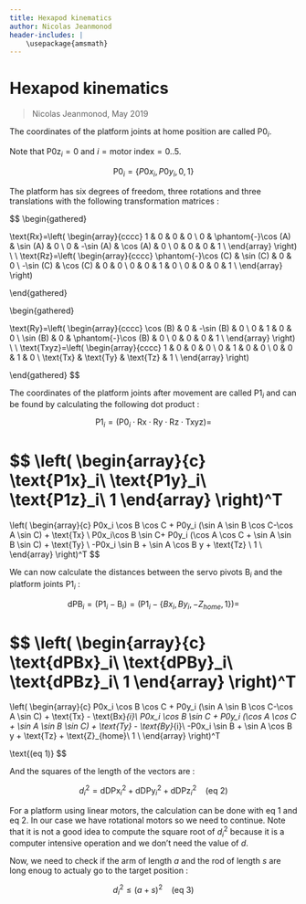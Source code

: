 ```yaml
---
title: Hexapod kinematics
author: Nicolas Jeanmonod
header-includes: |
    \usepackage{amsmath}
---
```


# Hexapod kinematics

> Nicolas Jeanmonod, May 2019

The coordinates of the platform joints at home position are called $\text{P0}_{i}$.

Note that $\text{P0z}_{i}=0$ and $i=\text{motor index}=0..5$.

$$
\text{P0}_{i}=\{P0x_i,P0y_i,0,1\}
$$

The platform has six degrees of freedom, three rotations and three translations with the following transformation matrices :

$$
\begin{gathered}

\text{Rx}=\left(
\begin{array}{cccc}
 1 & 0 & 0 & 0 \\
 0 & \phantom{-}\cos (A) & \sin (A) & 0 \\
 0 & -\sin (A) & \cos (A) & 0 \\
 0 & 0 & 0 & 1 \\
\end{array}
\right)
\\
\\
\text{Rz}=\left(
\begin{array}{cccc}
 \phantom{-}\cos (C) & \sin (C) & 0 & 0 \\
 -\sin (C) & \cos (C) & 0 & 0 \\
 0 & 0 & 1 & 0 \\
 0 & 0 & 0 & 1 \\
\end{array}
\right)

\end{gathered}




\begin{gathered}

\text{Ry}=\left(
\begin{array}{cccc}
 \cos (B) & 0 & -\sin (B) & 0 \\
 0 & 1 & 0 & 0 \\
 \sin (B) & 0 & \phantom{-}\cos (B) & 0 \\
 0 & 0 & 0 & 1 \\
\end{array}
\right)
\\
\\
\text{Txyz}=\left(
\begin{array}{cccc}
 1 & 0 & 0 & 0 \\
 0 & 1 & 0 & 0 \\
 0 & 0 & 1 & 0 \\
 \text{Tx} & \text{Ty} & \text{Tz} & 1 \\
\end{array}
\right)

\end{gathered}
$$

The coordinates of the platform joints after movement are called $\text{P1}_{i}$ and can be found by calculating the following dot product :

$$
\text{P1}_{i}=\left(\text{P0}_{i}\cdot\text{Rx}\cdot\text{Ry}\cdot\text{Rz}\cdot\text{Txyz}\right) =
$$

$$
\left(
\begin{array}{c}
\text{P1x}_i\\
\text{P1y}_i\\
\text{P1z}_i\\
1
\end{array}
\right)^T
=

\left(
\begin{array}{c}
 P0x_i \cos  B \cos  C + P0y_i (\sin  A \sin  B \cos  C-\cos  A \sin  C)  +   \text{Tx} \\
 P0x_i\cos  B \sin  C+ P0y_i (\cos  A \cos  C + \sin  A \sin  B \sin  C)  +   \text{Ty} \\
 -P0x_i  \sin  B + \sin  A \cos  B y  +   \text{Tz} \\
 1 \\
\end{array}
\right)^T
$$

We can now calculate the distances between the servo pivots $\text{B}_{i}$ and the platform joints $\text{P1}_{i}$ :

$$
\text{dPB}_{i} = \left(\text{P1}_{i} - \text{B}_{i}\right)  = \left(\text{P1}_{i} - \{Bx_i,By_i,-Z_{home},1\}\right) =
$$

$$
\left(
\begin{array}{c}
\text{dPBx}_i\\
\text{dPBy}_i\\
\text{dPBz}_i\\
1
\end{array}
\right)^T
=
\left(
\begin{array}{c}
 P0x_i \cos B \cos C + P0y_i (\sin  A \sin  B \cos  C-\cos  A \sin  C)  +   \text{Tx} -  \text{Bx}_{i}\\
 P0x_i \cos B \sin C + P0y_i (\cos  A \cos  C + \sin  A \sin  B \sin  C)  +  \text{Ty} -  \text{By}_{i}\\
 -P0x_i  \sin  B + \sin  A \cos  B y  +   \text{Tz} +  \text{Z}_{home}\\
 1 \\
\end{array}
\right)^T

\text{(eq 1)}
$$


And the squares of the length of the vectors are :

$$
d_{i}^2=\text{dDPx}_i^2+\text{dDPy}_i^2+\text{dDPz}_i^2
\text{    (eq 2)}
$$

For a platform using linear motors, the calculation can be done with $\text{eq 1}$ and $\text{eq 2}$. In our case we have rotational motors so we need to continue. Note that it is not a good idea to compute the square root of $d_{i}^2$ because it is a computer intensive operation and we don’t need the value of $d$.

Now, we need to check if the arm of length $a$ and the rod of length $s$ are long enoug to actualy go to the target position :

$$
d_{i}^2 \leq  (a + s)^2
\text{    (eq 3)}
$$
